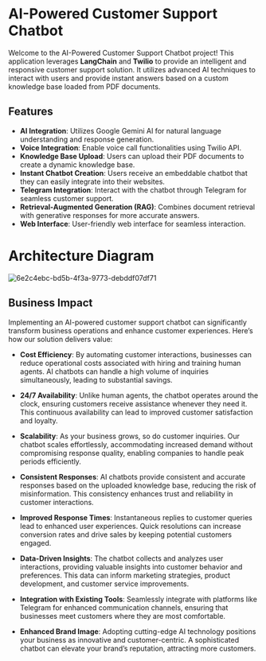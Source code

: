 # AI-Powered Customer Support Chatbot

Welcome to the AI-Powered Customer Support Chatbot project! This application leverages **LangChain** and **Twilio** to provide an intelligent and responsive customer support solution. It utilizes advanced AI techniques to interact with users and provide instant answers based on a custom knowledge base loaded from PDF documents.

## Features

- **AI Integration**: Utilizes Google Gemini AI for natural language understanding and response generation.
- **Voice Integration**: Enable voice call functionalities using Twilio API.
- **Knowledge Base Upload**: Users can upload their PDF documents to create a dynamic knowledge base.
- **Instant Chatbot Creation**: Users receive an embeddable chatbot that they can easily integrate into their websites.
- **Telegram Integration**: Interact with the chatbot through Telegram for seamless customer support.
- **Retrieval-Augmented Generation (RAG)**: Combines document retrieval with generative responses for more accurate answers.
- **Web Interface**: User-friendly web interface for seamless interaction.

# Architecture Diagram
![6e2c4ebc-bd5b-4f3a-9773-debddf07df71](https://github.com/user-attachments/assets/33620f80-5a4f-4c08-8c44-7301a56d87b7)


## Business Impact

Implementing an AI-powered customer support chatbot can significantly transform business operations and enhance customer experiences. Here’s how our solution delivers value:

- **Cost Efficiency**: By automating customer interactions, businesses can reduce operational costs associated with hiring and training human agents. AI chatbots can handle a high volume of inquiries simultaneously, leading to substantial savings.

- **24/7 Availability**: Unlike human agents, the chatbot operates around the clock, ensuring customers receive assistance whenever they need it. This continuous availability can lead to improved customer satisfaction and loyalty.

- **Scalability**: As your business grows, so do customer inquiries. Our chatbot scales effortlessly, accommodating increased demand without compromising response quality, enabling companies to handle peak periods efficiently.

- **Consistent Responses**: AI chatbots provide consistent and accurate responses based on the uploaded knowledge base, reducing the risk of misinformation. This consistency enhances trust and reliability in customer interactions.

- **Improved Response Times**: Instantaneous replies to customer queries lead to enhanced user experiences. Quick resolutions can increase conversion rates and drive sales by keeping potential customers engaged.

- **Data-Driven Insights**: The chatbot collects and analyzes user interactions, providing valuable insights into customer behavior and preferences. This data can inform marketing strategies, product development, and customer service improvements.

- **Integration with Existing Tools**: Seamlessly integrate with platforms like Telegram for enhanced communication channels, ensuring that businesses meet customers where they are most comfortable.

- **Enhanced Brand Image**: Adopting cutting-edge AI technology positions your business as innovative and customer-centric. A sophisticated chatbot can elevate your brand’s reputation, attracting more customers.
